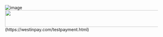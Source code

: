 <img class="w-75" src="https://i.ibb.co/2KbqLG2/Westin-Pay.png" alt="image">
<img src="https://westinpay.com/img.png" width="543" height="55">(https://westinpay.com/testpayment.html)




